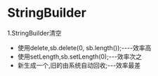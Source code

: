 ﻿# StringBuilder
1.StringBuilder清空
* 使用delete,sb.delete(0, sb.length());----效率高
* 使用setLength,sb.setLength(0);---效率次之
* 新生成一个,旧的由系统自动回收;---效率最差